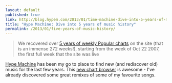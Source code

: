 ```yaml
---
layout: default
published: true
link: http://blog.hypem.com/2013/01/time-machine-dive-into-5-years-of-music-history/
title: "Hype Machine: Dive into 5 years of music history"
permalink: /2013/01/five-years-of-music-history/
---
```


> We recovered over [5 years of weekly Popular charts](http://hypem.com/popular/week:Oct-22-2007) on the site (that is an immense 272 weeks!), starting from the week of Oct 22 2007, the first full week that the site was live

[Hype Machine](http://hypem.com) has been my go to place to find new (and rediscover old) music for the last few years. This [new chart browser](http://hypem.com/popular/week:Oct-22-2007) is awesome - I've already discovered some great remixes of some of my favourite songs.